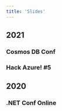 ```yaml
---
title: 'Slides'
---
```


## 2021

### Cosmos DB Conf

<slide src="./cosmosdbconf" />

### Hack Azure! #5

<slide src="./hackazure5" />

## 2020

### .NET Conf Online

<slide src="./dotnetconf" />